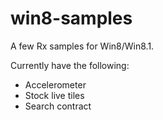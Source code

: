 win8-samples
============

A few Rx samples for Win8/Win8.1. 

Currently have the following:
- Accelerometer
- Stock live tiles
- Search contract

